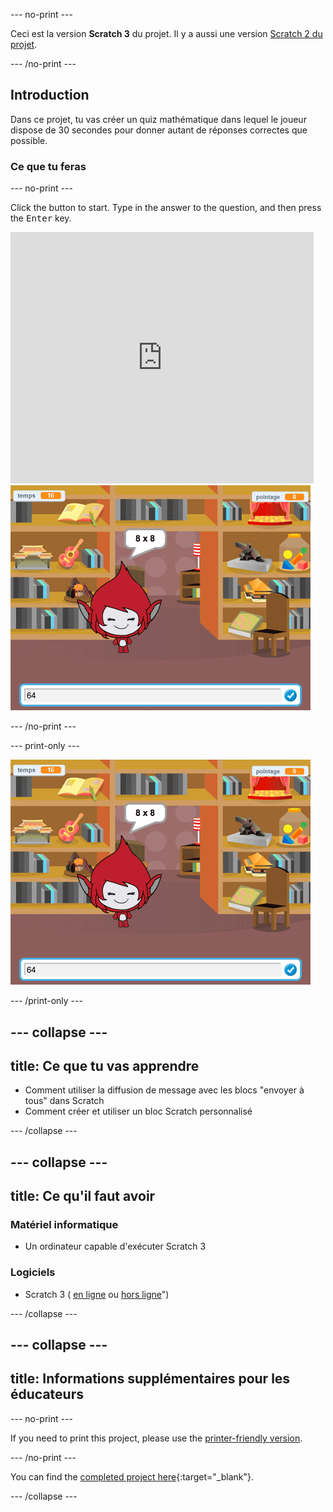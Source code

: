 \--- no-print \---

Ceci est la version **Scratch 3** du projet. Il y a aussi une version [Scratch 2 du projet](https://projects.raspberrypi.org/en/projects/brain-game-scratch2).

\--- /no-print \---

## Introduction

Dans ce projet, tu vas créer un quiz mathématique dans lequel le joueur dispose de 30 secondes pour donner autant de réponses correctes que possible.

### Ce que tu feras

\--- no-print \---

Click the button to start. Type in the answer to the question, and then press the <kbd>Enter</kbd> key.

<div class="scratch-preview">
  <iframe allowtransparency="true" width="485" height="402" src="https://scratch.mit.edu/projects/embed/250234955/?autostart=false" frameborder="0" scrolling="no"></iframe>
  <img src="images/brain-final.png">
</div>

\--- /no-print \---

\--- print-only \---

![Brain Game](images/brain-final.png)

\--- /print-only \---

## \--- collapse \---

## title: Ce que tu vas apprendre

+ Comment utiliser la diffusion de message avec les blocs "envoyer à tous" dans Scratch
+ Comment créer et utiliser un bloc Scratch personnalisé

\--- /collapse \---

## \--- collapse \---

## title: Ce qu'il faut avoir

### Matériel informatique

+ Un ordinateur capable d'exécuter Scratch 3

### Logiciels

+ Scratch 3 ( [en ligne](http://rpf.io/scratchon) ou [hors ligne](http://rpf.io/scratchoff)")

\--- /collapse \---

## \--- collapse \---

## title: Informations supplémentaires pour les éducateurs

\--- no-print \---

If you need to print this project, please use the [printer-friendly version](https://projects.raspberrypi.org/en/projects/brain-game/print).

\--- /no-print \---

You can find the [completed project here](http://rpf.io/p/en/brain-game-get){:target="_blank"}.

\--- /collapse \---